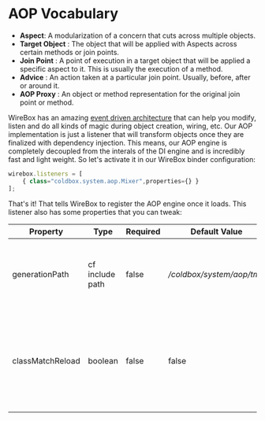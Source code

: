 # AOP Vocabulary


* **Aspect**: A modularization of a concern that cuts across multiple objects.
* **Target Object** : The object that will be applied with Aspects across certain methods or join points.
* **Join Point** : A point of execution in a target object that will be applied a specific aspect to it. This is usually the execution of a method.
* **Advice** : An action taken at a particular join point. Usually, before, after or around it.
* **AOP Proxy** : An object or method representation for the original join point or method.

WireBox has an amazing [event driven architecture](http://wiki.coldbox.org/wiki/WireBox.cfm#WireBox_Event_Model) that can help you modify, listen and do all kinds of magic during object creation, wiring, etc. Our AOP implementation is just a listener that will transform objects once they are finalized with dependency injection. This means, our AOP engine is completely decoupled from the interals of the DI engine and is incredibly fast and light weight. So let's activate it in our WireBox binder configuration:

```javascript
wirebox.listeners = [
	{ class="coldbox.system.aop.Mixer",properties={} }
];
```

That's it! That tells WireBox to register the AOP engine once it loads. This listener also has some properties that you can tweak:

|Property|Type|Required|Default Value|Description|
|--|--|--|--|--|
|generationPath |cf include path |false|<i>/coldbox/system/aop/tmp </i>|The location where UDF stubs will be generated to. This can be to disk or memory.|
|classMatchReload|boolean|false |false |A cool flag to allow you to reload the class matching dictionary for development purposes only.|


